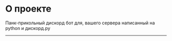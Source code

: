# О проекте


Панк-прикольный дискорд бот для, вашего сервера написанный на python и дискорд.py



---
